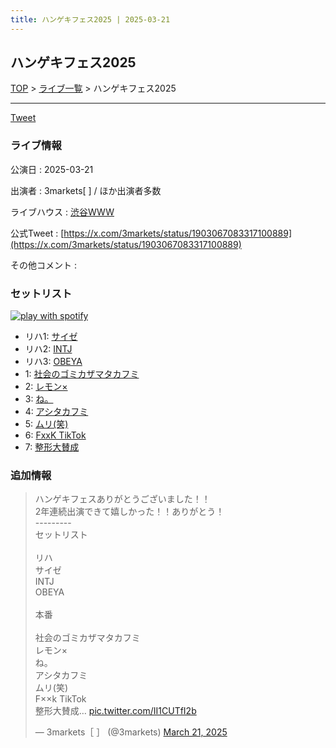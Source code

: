 ```yaml
---
title: ハンゲキフェス2025 | 2025-03-21
---
```

## ハンゲキフェス2025

[TOP](/setlist/) > [ライブ一覧](lives.html) > ハンゲキフェス2025

___

<a href="https://twitter.com/share?ref_src=twsrc%5Etfw" data-text="3markets[ ]セットリスト > ハンゲキフェス2025" class="twitter-share-button" data-via="3markets" data-hashtags="3markets" data-related="3markets" data-show-count="false">Tweet</a>

### ライブ情報

公演日
:    2025-03-21

出演者
:    3markets[ ] / ほか出演者多数

ライブハウス
:    [渋谷WWW](livehouse036.html)

公式Tweet
:    [https://x.com/3markets/status/1903067083317100889](https://x.com/3markets/status/1903067083317100889)

その他コメント
:    

### セットリスト


[![play with spotify](images/spotify-icon.png)](https://open.spotify.com/playlist/7c7ThD5bTfR6BahFBpHdqi)



*  リハ1: [サイゼ](song004.html)
*  リハ2: [INTJ](song096.html)
*  リハ3: [OBEYA](song021.html)
*  1: [社会のゴミカザマタカフミ](song002.html)
*  2: [レモン×](song003.html)
*  3: [ね。](song076.html)
*  4: [アシタカフミ](song101.html)
*  5: [ムリ(笑)](song099.html)
*  6: [FxxK TikTok](song082.html)
*  7: [整形大賛成](song005.html)


### 追加情報



<blockquote class="twitter-tweet"><p lang="ja" dir="ltr">ハンゲキフェスありがとうございました！！<br>2年連続出演できて嬉しかった！！ありがとう！<br>---------<br>セットリスト<br><br>リハ<br>サイゼ<br>INTJ<br>OBEYA<br><br>本番<br><br>社会のゴミカザマタカフミ<br>レモン×<br>ね。<br>アシタカフミ<br>ムリ(笑)<br>F××k TikTok<br>整形大賛成… <a href="https://t.co/II1CUTfI2b">pic.twitter.com/II1CUTfI2b</a></p>&mdash; 3markets［ ］ (@3markets) <a href="https://twitter.com/3markets/status/1903067083317100889?ref_src=twsrc%5Etfw">March 21, 2025</a></blockquote>
<script async src="https://platform.twitter.com/widgets.js" charset="utf-8"></script>




<script async src="https://platform.twitter.com/widgets.js" charset="utf-8"></script>